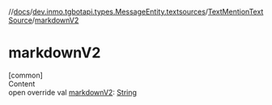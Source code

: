 //[docs](../../../index.md)/[dev.inmo.tgbotapi.types.MessageEntity.textsources](../index.md)/[TextMentionTextSource](index.md)/[markdownV2](markdown-v2.md)



# markdownV2  
[common]  
Content  
open override val [markdownV2](markdown-v2.md): [String](https://kotlinlang.org/api/latest/jvm/stdlib/kotlin/-string/index.html)  



